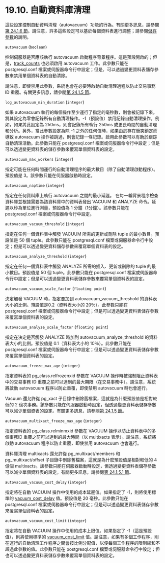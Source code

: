# 19.10. 自動資料庫清理

這些設定控制自動資料清理（autovacuum）功能的行為。有關更多訊息，請參閱[第 24.1.6 節](../routine-database-maintenance-tasks/routine-vacuuming.md#24-1-6-the-autovacuum-daemon)。請注意，許多這些設定可以基於每個資料表進行調整；請參閱[儲存參數](../../reference/sql-commands/create-table.md#storage-parameters)的說明。

`autovacuum` \(`boolean`\)

控制伺服器是否應該執行 autovacuum 啟動程序背景程序。這是預設開啟的；但是，[track\_counts](19.9.-run-time-statistics.md#19-9-2-statistics-monitoring) 也必須啟用 autovacuum 工作。此參數只能在 postgresql.conf 檔案或伺服器命令行中設定；但是，可以透過變更資料表儲存參數來禁用單個資料表的自動清除。

請注意，即使禁用此參數，系統也會在必要時啟動自動清理過程以防止交易事務 ID 重覆。有關更多訊息，請參閱[第 24.1.5 節](../routine-database-maintenance-tasks/routine-vacuuming.md#24-1-5-preventing-transaction-id-wraparound-failures)。

`log_autovacuum_min_duration` \(`integer`\)

如果 autovacuum 執行的每個操作至少運行了指定的毫秒數，則會被記錄下來。 將其設定為零會記錄所有自動清理操作。-1（預設值）禁用記錄自動清理操作。例如，如果將此設定為 250ms，則會記錄所有執行 250ms 或更長時間的自動清理和分析。另外，當此參數設定為除 -1 之外的任何值時，如果由於存在衝突鎖定而導致 autovacuum 操作被跳過，則會記錄一條記錄。啟用此參數可以有助於跟踪自動清理活動。此參數只能在 postgresql.conf 檔案或伺服器命令行中設定；但是可以透過變更資料表的儲存參數來覆寫單個資料表的設定。

`autovacuum_max_workers` \(`integer`\)

指定可能在任何時間運行的自動清理程序的最大數目（除了自動清理啟動程序）。預設值是 3。該參數只能在伺服器啟動時設定。

`autovacuum_naptime` \(`integer`\)

指定在任何資料庫上執行 autovacuum 之間的最小延遲。 在每一輪背景程序檢查資料庫並根據需要為該資料庫中的資料表發出 VACUUM 和 ANALYZE 命令。延遲以秒為單位進行測量，預設值為 1 分鐘（1分鐘）。該參數只能在 postgresql.conf 檔案或伺服器命令行中設定。

`autovacuum_vacuum_threshold` \(`integer`\)

指定在任何一個資料表中觸發 VACUUM 所需的更新或刪除 tuple 的最小數目。預設值是 50 個 tuple。此參數只能在 postgresql.conf 檔案或伺服器命令行中設定；但是可以透過變更資料儲存參數來覆寫單個資料表的設定。

`autovacuum_analyze_threshold` \(`integer`\)

指定在任何一個資料表中觸發 ANALYZE 所需的插入、更新或刪除的 tuple 的最小數目。預設值是 50 個 tuple。此參數只能在 postgresql.conf 檔案或伺服器命令行中設定；但是可以透過變更資料表儲存參數來覆寫單個資料表的設定。

`autovacuum_vacuum_scale_factor` \(`floating point`\)

決定觸發 VACUUM 時，指定要加到 autovacuum\_vacuum\_threshold 的資料表大小的比例。預設值是0.2（資料表大小的 20％）。此參數只能在 postgresql.conf 檔案或伺服器命令行中設定；但是可以透過變更資料表儲存參數來覆寫單個資料表的設定。

`autovacuum_analyze_scale_factor` \(`floating point`\)

指定在決定是否觸發 ANALYZE 時加到 autovacuum\_analyze\_threshold 的資料表大小的比例。預設值是 0.1（資料表大小的 10％）。此參數只能在 postgresql.conf 檔案或伺服器命令行中設定；但是可以透過變更資料表儲存參數來覆寫單個資料表的設定。

`autovacuum_freeze_max_age` \(`integer`\)

指定資料表的 pg\_class.relfrozenxid 參數在 VACUUM 操作時被強制阻止資料表中的交易事務 ID 重覆之前可以達到的最大期限（在交易事務中）。請注意，系統將啟動 autovacuum 程序以防止重覆，即使禁用 autovacuum 時也會進行。

Vacuum 還允許從 pg\_xact 子目錄中刪除舊檔案，這就是為什麼預設值是相對較低的 2 億次事務。該參數只能在伺服器啟動時設定，但透過變更資料表儲存參數可以減少單個資表的設定。有關更多訊息，請參閱[第 24.1.5 節](../routine-database-maintenance-tasks/routine-vacuuming.md#24-1-5-preventing-transaction-id-wraparound-failures)。

`autovacuum_multixact_freeze_max_age` \(`integer`\)

指定資料表的 pg\_class.relminmxid 參數在 VACUUM 操作以防止資料表中的多個事務ID 重覆之前可以達到的最大時間（以 multixacts 表示）。請注意，系統將啟動 autovacuum 程序以防止重覆，即使禁用 autovacuum 也會進行。

資料庫清理 multixacts 還允許從 pg\_multixact/members 和 pg\_multixact/offset 子目錄中刪除舊檔案，這就是為什麼預設值是相對較低的 4 億個 multixacts。該參數只能在伺服器啟動時設定，但透過變更資料表儲存參數可以減少單個資料表的設定。有關更多訊息，請參閱[第 24.1.5.1 節](../routine-database-maintenance-tasks/routine-vacuuming.md#24-1-5-preventing-transaction-id-wraparound-failures)。

`autovacuum_vacuum_cost_delay` \(`integer`\)

指定將在自動 VACUUM 操作中使用的成本延遲值。如果指定了 -1，則將使用標準的 [vacuum\_cost\_delay](resource-consumption.md#19-4-4-cost-based-vacuum-delay) 值。預設值是 20 毫秒。此參數只能在 postgresql.conf 檔案或伺務器命令行中設定；但是可以透過變更資料表儲存參數來覆寫單個資料表的設定。

`autovacuum_vacuum_cost_limit` \(`integer`\)

指定將在自動 VACUUM 操作中使用的成本上限值。如果指定了 -1（這是預設值），則將使用標準的 [vacuum\_cost\_limit](resource-consumption.md#19-4-4-cost-based-vacuum-delay) 值。請注意，如果有多個工作程序，則在運行的自動清理工作程序之間會按比例分配值，以便每個工作程序的限制總和不超過此參數的值。此參數只能在 postgresql.conf 檔案或伺服器命令行中設定；但也可以透過變更資料表儲存參數來覆寫單個資料表的設定。

